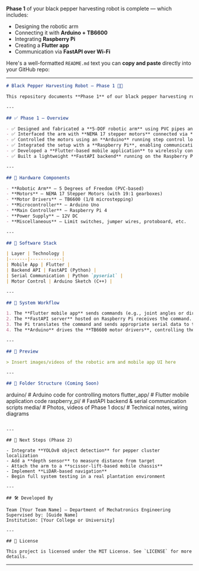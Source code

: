 **Phase 1** of your black pepper harvesting robot is complete — which includes:

* Designing the robotic arm
* Connecting it with **Arduino + TB6600**
* Integrating **Raspberry Pi**
* Creating a **Flutter app**
* Communication via **FastAPI over Wi-Fi**

Here's a well-formatted `README.md` text you can **copy and paste** directly into your GitHub repo:

---

```markdown
# Black Pepper Harvesting Robot – Phase 1 🌿🤖

This repository documents **Phase 1** of our black pepper harvesting robot project. The goal of this phase was to design and build a functional robotic arm capable of receiving commands over Wi-Fi and executing them precisely using stepper motors and a control circuit.

---

## ✅ Phase 1 – Overview

- ✅ Designed and fabricated a **5-DOF robotic arm** using PVC pipes and custom joints.
- ✅ Interfaced the arm with **NEMA 17 stepper motors** connected via **TB6600 motor drivers**.
- ✅ Controlled the motors using an **Arduino** running step control logic.
- ✅ Integrated the setup with a **Raspberry Pi**, enabling communication between the Arduino and external devices.
- ✅ Developed a **Flutter-based mobile application** to wirelessly control the robotic arm.
- ✅ Built a lightweight **FastAPI backend** running on the Raspberry Pi to receive movement commands from the Flutter app and forward them to the Arduino over serial.

---

## 📐 Hardware Components

- **Robotic Arm** – 5 Degrees of Freedom (PVC-based)
- **Motors** – NEMA 17 Stepper Motors (with 19:1 gearboxes)
- **Motor Drivers** – TB6600 (1/8 microstepping)
- **Microcontroller** – Arduino Uno
- **Main Controller** – Raspberry Pi 4
- **Power Supply** – 12V DC
- **Miscellaneous** – Limit switches, jumper wires, protoboard, etc.

---

## 📲 Software Stack

| Layer | Technology |
|-------|------------|
| Mobile App | Flutter |
| Backend API | FastAPI (Python) |
| Serial Communication | Python `pyserial` |
| Motor Control | Arduino Sketch (C++) |

---

## 🔄 System Workflow

1. The **Flutter mobile app** sends commands (e.g., joint angles or directions) over Wi-Fi.
2. The **FastAPI server** hosted on Raspberry Pi receives the command.
3. The Pi translates the command and sends appropriate serial data to the **Arduino**.
4. The **Arduino** drives the **TB6600 motor drivers**, controlling the robotic arm’s joints.

---

## 📸 Preview

> Insert images/videos of the robotic arm and mobile app UI here

---

## 📁 Folder Structure (Coming Soon)

```

arduino/           # Arduino code for controlling motors
flutter\_app/       # Flutter mobile application code
raspberry\_pi/      # FastAPI backend & serial communication scripts
media/             # Photos, videos of Phase 1
docs/              # Technical notes, wiring diagrams

```

---

## 🚀 Next Steps (Phase 2)

- Integrate **YOLOv8 object detection** for pepper cluster localization
- Add a **depth sensor** to measure distance from target
- Attach the arm to a **scissor-lift-based mobile chassis**
- Implement **LiDAR-based navigation**
- Begin full system testing in a real plantation environment

---

## 🛠️ Developed By

Team [Your Team Name] – Department of Mechatronics Engineering  
Supervised by: [Guide Name]  
Institution: [Your College or University]

---

## 📜 License

This project is licensed under the MIT License. See `LICENSE` for more details.
```

---

